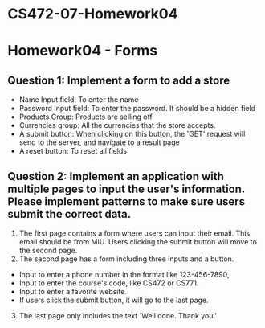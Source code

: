 # CS472-07-Homework04
# Homework04 - Forms

## Question 1:  Implement a form to add a store
* Name Input field: To enter the name
* Password Input field: To enter the password. It should be a hidden field
* Products Group: Products are selling off
* Currencies group: All the currencies that the store accepts.
* A submit button: When clicking on this button, the 'GET' request will send to the server, and navigate to a result page
* A reset button: To reset all fields 

## Question 2: Implement an application with multiple pages to input the user's information. Please implement patterns to make sure users submit the correct data.
1. The first page contains a form where users can input their email. This email should be from MIU. Users clicking the submit button will move to the second page.
2. The second page has a form including three inputs and a button.
* Input to enter a phone number in the format like 123-456-7890, 
* Input to enter the course's code, like CS472 or CS771. 
* Input to enter a favorite website.
* If users click the submit button, it will go to the last page.
3. The last page only includes the text 'Well done. Thank you.'
